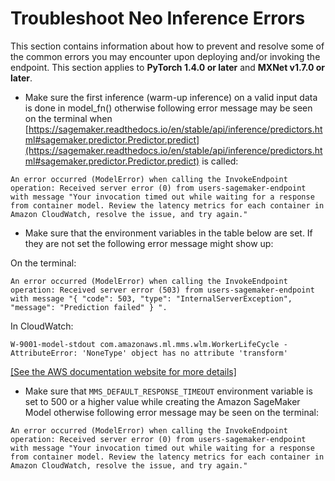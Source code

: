 # Troubleshoot Neo Inference Errors<a name="neo-troubleshooting-inference"></a>

This section contains information about how to prevent and resolve some of the common errors you may encounter upon deploying and/or invoking the endpoint\. This section applies to **PyTorch 1\.4\.0 or later** and **MXNet v1\.7\.0 or later**\. 
+  Make sure the first inference \(warm\-up inference\) on a valid input data is done in model\_fn\(\) otherwise following error message may be seen on the terminal when [https://sagemaker.readthedocs.io/en/stable/api/inference/predictors.html#sagemaker.predictor.Predictor.predict](https://sagemaker.readthedocs.io/en/stable/api/inference/predictors.html#sagemaker.predictor.Predictor.predict) is called: 

  ```
  An error occurred (ModelError) when calling the InvokeEndpoint operation: Received server error (0) from users-sagemaker-endpoint with message "Your invocation timed out while waiting for a response from container model. Review the latency metrics for each container in Amazon CloudWatch, resolve the issue, and try again."                
  ```
+  Make sure that the environment variables in the table below are set\. If they are not set the following error message might show up: 

  On the terminal:

  ```
  An error occurred (ModelError) when calling the InvokeEndpoint operation: Received server error (503) from users-sagemaker-endpoint with message "{ "code": 503, "type": "InternalServerException", "message": "Prediction failed" } ".
  ```

  In CloudWatch:

  ```
  W-9001-model-stdout com.amazonaws.ml.mms.wlm.WorkerLifeCycle - AttributeError: 'NoneType' object has no attribute 'transform'
  ```    
[\[See the AWS documentation website for more details\]](http://docs.aws.amazon.com/sagemaker/latest/dg/neo-troubleshooting-inference.html)
+  Make sure that `MMS_DEFAULT_RESPONSE_TIMEOUT` environment variable is set to 500 or a higher value while creating the Amazon SageMaker Model otherwise following error message may be seen on the terminal: 

  ```
  An error occurred (ModelError) when calling the InvokeEndpoint operation: Received server error (0) from users-sagemaker-endpoint with message "Your invocation timed out while waiting for a response from container model. Review the latency metrics for each container in Amazon CloudWatch, resolve the issue, and try again."
  ```